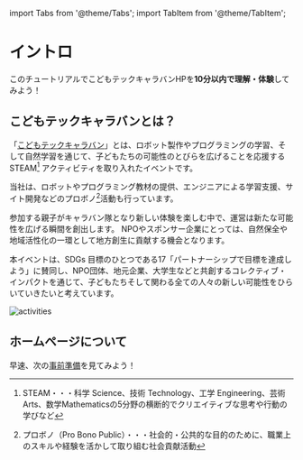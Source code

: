 import Tabs from '@theme/Tabs';
import TabItem from '@theme/TabItem';

# イントロ

このチュートリアルでこどもテックキャラバンHPを**10分以内で理解・体験**してみよう！

## こどもテックキャラバンとは？

「[こどもテックキャラバン](https://caravan-kidstec.com/)」とは、ロボット製作やプログラミングの学習、そして自然学習を通じて、子どもたちの可能性のとびらを広げることを応援する STEAM[^1] アクティビティを取り入れたイベントです。

当社は、ロボットやプログラミング教材の提供、エンジニアによる学習支援、サイト開発などのプロボノ[^2]活動も行っています。

参加する親子がキャラバン隊となり新しい体験を楽しむ中で、運営は新たな可能性を広げる瞬間を創出します。
NPOやスポンサー企業にとっては、自然保全や地域活性化の一環として地方創生に貢献する機会となります。

本イベントは、SDGs 目標のひとつである17「パートナーシップで目標を達成しよう」に賛同し、NPO団体、地元企業、大学生などと共創するコレクティブ・インパクトを通じて、子どもたちそして関わる全ての人々の新しい可能性をひらいていきたいと考えています。

![activities](/img/activities.avif)

## ホームページについて

早速、次の[事前準備](./requirement)を見てみよう！

[^1]: STEAM・・・科学 Science、技術 Technology、工学 Engineering、芸術 Arts、数学Mathematicsの5分野の横断的でクリエイティブな思考や行動の学びなど
[^2]: プロボノ（Pro Bono Public）・・・社会的・公共的な目的のために、職業上のスキルや経験を活かして取り組む社会貢献活動 
